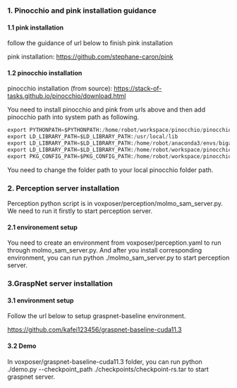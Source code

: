 ### 1. Pinocchio and pink installation guidance

#### 1.1 pink installation

follow the guidance of url below to finish pink installation

pink installation: https://github.com/stephane-caron/pink

#### 1.2 pinocchio installation

pinocchio installation (from source): https://stack-of-tasks.github.io/pinocchio/download.html

You need to install pinocchio and pink from urls above and then add pinocchio path into system path as following.

```python
export PYTHONPATH=$PYTHONPATH:/home/robot/workspace/pinocchio/pinocchio_installation/lib/python3.9/site-packages
export LD_LIBRARY_PATH=$LD_LIBRARY_PATH:/usr/local/lib
export LD_LIBRARY_PATH=$LD_LIBRARY_PATH:/home/robot/anaconda3/envs/bigai-eai/lib
export LD_LIBRARY_PATH=$LD_LIBRARY_PATH:/home/robot/workspace/pinocchio/pinocchio_installation/lib
export PKG_CONFIG_PATH=$PKG_CONFIG_PATH:/home/robot/workspace/pinocchio/pinocchio_installation/lib/pkgconfig
```



You need to change the folder path to your local pinocchio folder path.



### 2. Perception server installation

Perception python script is in voxposer/perception/molmo_sam_server.py. We need to run it firstly to start perception server.

#### 2.1 environement setup

You need to create an environment from voxposer/perception.yaml to run through molmo_sam_server.py. And after you install corresponding environment, you can run python ./molmo_sam_server.py to start perception server.



### 3.GraspNet server installation

#### 3.1 environment setup

Follow the url below to setup graspnet-baseline environment.

https://github.com/kafei123456/graspnet-baseline-cuda11.3

#### 3.2 Demo

In voxposer/graspnet-baseline-cuda11.3 folder, you can run python ./demo.py --checkpoint_path ./checkpoints/checkpoint-rs.tar to start graspnet server.

